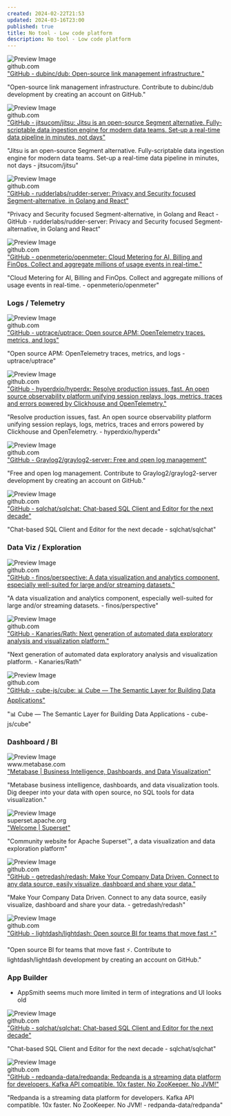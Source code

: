 ```yaml
---
created: 2024-02-22T21:53
updated: 2024-03-16T23:00
published: true
title: No tool - Low code platform
description: No tool - Low code platform
---
```



<div class="bg-white rounded-lg shadow-lg overflow-hidden flex">
  <div class="w-1/2 flex-shrink-0">
    <img src="https://repository-images.githubusercontent.com/529708137/b511aa1c-7e86-4dfd-ba1e-df76e0adf023" alt="Preview Image" class="w-full h-full object-cover">
  </div>
  <div class="w-2/2 p-4">
    <div class="text-sm text-gray-600 flex items-center">
      <span>github.com</span>
    </div>
    <a href="https://github.com/dubinc/dub" target="_blank" class="block text-lg font-semibold text-blue-800 hover:underline mt-2">"GitHub - dubinc/dub: Open-source link management infrastructure."</a>
    <p class="text-gray-600 mt-2">"Open-source link management infrastructure. Contribute to dubinc/dub development by creating an account on GitHub."</p>
  </div>
</div>




<div class="bg-white rounded-lg shadow-lg overflow-hidden flex">
  <div class="w-1/2 flex-shrink-0">
    <img src="https://repository-images.githubusercontent.com/285012857/d1144180-9639-11eb-8848-d7d896d426ff" alt="Preview Image" class="w-full h-full object-cover">
  </div>
  <div class="w-2/2 p-4">
    <div class="text-sm text-gray-600 flex items-center">
      <span>github.com</span>
    </div>
    <a href="https://github.com/jitsucom/jitsu" target="_blank" class="block text-lg font-semibold text-blue-800 hover:underline mt-2">"GitHub - jitsucom/jitsu: Jitsu is an open-source Segment alternative. Fully-scriptable data ingestion engine for modern data teams. Set-up a real-time data pipeline in minutes, not days"</a>
    <p class="text-gray-600 mt-2">"Jitsu is an open-source Segment alternative. Fully-scriptable data ingestion engine for modern data teams. Set-up a real-time data pipeline in minutes, not days - jitsucom/jitsu"</p>
  </div>
</div>



<div class="bg-white rounded-lg shadow-lg overflow-hidden flex">
  <div class="w-1/2 flex-shrink-0">
    <img src="https://repository-images.githubusercontent.com/197743848/836735f6-dc16-4906-9d1f-2fce19b48665" alt="Preview Image" class="w-full h-full object-cover">
  </div>
  <div class="w-2/2 p-4">
    <div class="text-sm text-gray-600 flex items-center">
      <span>github.com</span>
    </div>
    <a href="https://github.com/rudderlabs/rudder-server" target="_blank" class="block text-lg font-semibold text-blue-800 hover:underline mt-2">"GitHub - rudderlabs/rudder-server: Privacy and Security focused Segment-alternative, in Golang and React"</a>
    <p class="text-gray-600 mt-2">"Privacy and Security focused Segment-alternative, in Golang and React   - GitHub - rudderlabs/rudder-server: Privacy and Security focused Segment-alternative, in Golang and React"</p>
  </div>
</div>




<div class="bg-white rounded-lg shadow-lg overflow-hidden flex">
  <div class="w-1/2 flex-shrink-0">
    <img src="https://repository-images.githubusercontent.com/650344440/11b72f99-1d37-4c19-ac01-a35f92c1929a" alt="Preview Image" class="w-full h-full object-cover">
  </div>
  <div class="w-2/2 p-4">
    <div class="text-sm text-gray-600 flex items-center">
      <span>github.com</span>
    </div>
    <a href="https://github.com/openmeterio/openmeter" target="_blank" class="block text-lg font-semibold text-blue-800 hover:underline mt-2">"GitHub - openmeterio/openmeter: Cloud Metering for AI, Billing and FinOps. Collect and aggregate millions of usage events in real-time."</a>
    <p class="text-gray-600 mt-2">"Cloud Metering for AI, Billing and FinOps. Collect and aggregate millions of usage events in real-time. - openmeterio/openmeter"</p>
  </div>
</div>


### Logs / Telemetry


<div class="bg-white rounded-lg shadow-lg overflow-hidden flex">
  <div class="w-1/2 flex-shrink-0">
    <img src="https://opengraph.githubassets.com/0f37741322b27fadbc1cdd36a36db424aaf3c0d460180388fb07e521eb2630f3/uptrace/uptrace" alt="Preview Image" class="w-full h-full object-cover">
  </div>
  <div class="w-2/2 p-4">
    <div class="text-sm text-gray-600 flex items-center">
      <span>github.com</span>
    </div>
    <a href="https://github.com/uptrace/uptrace" target="_blank" class="block text-lg font-semibold text-blue-800 hover:underline mt-2">"GitHub - uptrace/uptrace: Open source APM: OpenTelemetry traces, metrics, and logs"</a>
    <p class="text-gray-600 mt-2">"Open source APM: OpenTelemetry traces, metrics, and logs - uptrace/uptrace"</p>
  </div>
</div>



<div class="bg-white rounded-lg shadow-lg overflow-hidden flex">
  <div class="w-1/2 flex-shrink-0">
    <img src="https://opengraph.githubassets.com/8e9b50e8d8c8b102448f3986fef2c57ee762dc6246db3422805f3625a91d455f/hyperdxio/hyperdx" alt="Preview Image" class="w-full h-full object-cover">
  </div>
  <div class="w-2/2 p-4">
    <div class="text-sm text-gray-600 flex items-center">
      <span>github.com</span>
    </div>
    <a href="https://github.com/hyperdxio/hyperdx" target="_blank" class="block text-lg font-semibold text-blue-800 hover:underline mt-2">"GitHub - hyperdxio/hyperdx: Resolve production issues, fast. An open source observability platform unifying session replays, logs, metrics, traces and errors powered by Clickhouse and OpenTelemetry."</a>
    <p class="text-gray-600 mt-2">"Resolve production issues, fast. An open source observability platform unifying session replays, logs, metrics, traces and errors powered by Clickhouse and OpenTelemetry. - hyperdxio/hyperdx"</p>
  </div>
</div>




<div class="bg-white rounded-lg shadow-lg overflow-hidden flex">
  <div class="w-1/2 flex-shrink-0">
    <img src="https://opengraph.githubassets.com/fe3ea20251e6d1bc3a9ba5411e971ee498b83c1a6441342433601fa41b08750b/Graylog2/graylog2-server" alt="Preview Image" class="w-full h-full object-cover">
  </div>
  <div class="w-2/2 p-4">
    <div class="text-sm text-gray-600 flex items-center">
      <span>github.com</span>
    </div>
    <a href="https://github.com/Graylog2/graylog2-server" target="_blank" class="block text-lg font-semibold text-blue-800 hover:underline mt-2">"GitHub - Graylog2/graylog2-server: Free and open log management"</a>
    <p class="text-gray-600 mt-2">"Free and open log management. Contribute to Graylog2/graylog2-server development by creating an account on GitHub."</p>
  </div>
</div>




<div class="bg-white rounded-lg shadow-lg overflow-hidden flex">
  <div class="w-1/2 flex-shrink-0">
    <img src="https://repository-images.githubusercontent.com/614656648/5abd81d4-f291-41e5-b8e0-a3f3d2904737" alt="Preview Image" class="w-full h-full object-cover">
  </div>
  <div class="w-2/2 p-4">
    <div class="text-sm text-gray-600 flex items-center">
      <span>github.com</span>
    </div>
    <a href="https://github.com/sqlchat/sqlchat" target="_blank" class="block text-lg font-semibold text-blue-800 hover:underline mt-2">"GitHub - sqlchat/sqlchat: Chat-based SQL Client and Editor for the next decade"</a>
    <p class="text-gray-600 mt-2">"Chat-based SQL Client and Editor for the next decade - sqlchat/sqlchat"</p>
  </div>
</div>



### Data Viz / Exploration


<div class="bg-white rounded-lg shadow-lg overflow-hidden flex">
  <div class="w-1/2 flex-shrink-0">
    <img src="https://repository-images.githubusercontent.com/109291007/64988459-0986-451d-b9c7-4cad8be424b1" alt="Preview Image" class="w-full h-full object-cover">
  </div>
  <div class="w-2/2 p-4">
    <div class="text-sm text-gray-600 flex items-center">
      <span>github.com</span>
    </div>
    <a href="https://github.com/finos/perspective" target="_blank" class="block text-lg font-semibold text-blue-800 hover:underline mt-2">"GitHub - finos/perspective: A data visualization and analytics component, especially well-suited for large and/or streaming datasets."</a>
    <p class="text-gray-600 mt-2">"A data visualization and analytics component, especially well-suited for large and/or streaming datasets. - finos/perspective"</p>
  </div>
</div>



<div class="bg-white rounded-lg shadow-lg overflow-hidden flex">
  <div class="w-1/2 flex-shrink-0">
    <img src="https://repository-images.githubusercontent.com/204949916/1c504901-733b-4bf5-b887-9c7fc75397fa" alt="Preview Image" class="w-full h-full object-cover">
  </div>
  <div class="w-2/2 p-4">
    <div class="text-sm text-gray-600 flex items-center">
      <span>github.com</span>
    </div>
    <a href="https://github.com/Kanaries/Rath" target="_blank" class="block text-lg font-semibold text-blue-800 hover:underline mt-2">"GitHub - Kanaries/Rath: Next generation of automated data exploratory analysis and visualization platform."</a>
    <p class="text-gray-600 mt-2">"Next generation of automated data exploratory analysis and visualization platform. - Kanaries/Rath"</p>
  </div>
</div>




<div class="bg-white rounded-lg shadow-lg overflow-hidden flex">
  <div class="w-1/2 flex-shrink-0">
    <img src="https://repository-images.githubusercontent.com/149026292/a2901cd6-298a-4285-a023-a23670ec6431" alt="Preview Image" class="w-full h-full object-cover">
  </div>
  <div class="w-2/2 p-4">
    <div class="text-sm text-gray-600 flex items-center">
      <span>github.com</span>
    </div>
    <a href="https://github.com/cube-js/cube" target="_blank" class="block text-lg font-semibold text-blue-800 hover:underline mt-2">"GitHub - cube-js/cube: 📊  Cube — The Semantic Layer for Building Data Applications"</a>
    <p class="text-gray-600 mt-2">"📊  Cube — The Semantic Layer for Building Data Applications - cube-js/cube"</p>
  </div>
</div>


### Dashboard / BI


<div class="bg-white rounded-lg shadow-lg overflow-hidden flex">
  <div class="w-1/2 flex-shrink-0">
    <img src="https://www.metabase.com/images/opengraph/home-og.jpg" alt="Preview Image" class="w-full h-full object-cover">
  </div>
  <div class="w-2/2 p-4">
    <div class="text-sm text-gray-600 flex items-center">
      <span>www.metabase.com</span>
    </div>
    <a href="https://www.metabase.com" target="_blank" class="block text-lg font-semibold text-blue-800 hover:underline mt-2">"Metabase | Business Intelligence, Dashboards, and Data Visualization"</a>
    <p class="text-gray-600 mt-2">"Metabase business intelligence, dashboards, and data visualization tools. Dig deeper into your data with open source, no SQL tools for data visualization."</p>
  </div>
</div>



<div class="bg-white rounded-lg shadow-lg overflow-hidden flex">
  <div class="w-1/2 flex-shrink-0">
    <img src="undefined" alt="Preview Image" class="w-full h-full object-cover">
  </div>
  <div class="w-2/2 p-4">
    <div class="text-sm text-gray-600 flex items-center">
      <span>superset.apache.org</span>
    </div>
    <a href="https://superset.apache.org" target="_blank" class="block text-lg font-semibold text-blue-800 hover:underline mt-2">"Welcome | Superset"</a>
    <p class="text-gray-600 mt-2">"Community website for Apache Superset™, a data visualization and data exploration platform"</p>
  </div>
</div>




<div class="bg-white rounded-lg shadow-lg overflow-hidden flex">
  <div class="w-1/2 flex-shrink-0">
    <img src="https://opengraph.githubassets.com/e1e4c586af85164c27cc30844b1574c5d2dc158b3e13e1bfdaea38b7d99593d3/getredash/redash" alt="Preview Image" class="w-full h-full object-cover">
  </div>
  <div class="w-2/2 p-4">
    <div class="text-sm text-gray-600 flex items-center">
      <span>github.com</span>
    </div>
    <a href="https://github.com/getredash/redash" target="_blank" class="block text-lg font-semibold text-blue-800 hover:underline mt-2">"GitHub - getredash/redash: Make Your Company Data Driven. Connect to any data source, easily visualize, dashboard and share your data."</a>
    <p class="text-gray-600 mt-2">"Make Your Company Data Driven. Connect to any data source, easily visualize, dashboard and share your data. - getredash/redash"</p>
  </div>
</div>




<div class="bg-white rounded-lg shadow-lg overflow-hidden flex">
  <div class="w-1/2 flex-shrink-0">
    <img src="https://opengraph.githubassets.com/2927491d5c37d09e5b837ab13934835d7e8f6952704e9e57deed9e24e0f06246/lightdash/lightdash" alt="Preview Image" class="w-full h-full object-cover">
  </div>
  <div class="w-2/2 p-4">
    <div class="text-sm text-gray-600 flex items-center">
      <span>github.com</span>
    </div>
    <a href="https://github.com/lightdash/lightdash" target="_blank" class="block text-lg font-semibold text-blue-800 hover:underline mt-2">"GitHub - lightdash/lightdash: Open source BI for teams that move fast ⚡️"</a>
    <p class="text-gray-600 mt-2">"Open source BI for teams that move fast ⚡️. Contribute to lightdash/lightdash development by creating an account on GitHub."</p>
  </div>
</div>


### App Builder
- AppSmith seems much more limited in term of integrations and UI looks old




<div class="bg-white rounded-lg shadow-lg overflow-hidden flex">
  <div class="w-1/2 flex-shrink-0">
    <img src="https://repository-images.githubusercontent.com/614656648/5abd81d4-f291-41e5-b8e0-a3f3d2904737" alt="Preview Image" class="w-full h-full object-cover">
  </div>
  <div class="w-2/2 p-4">
    <div class="text-sm text-gray-600 flex items-center">
      <span>github.com</span>
    </div>
    <a href="https://github.com/sqlchat/sqlchat" target="_blank" class="block text-lg font-semibold text-blue-800 hover:underline mt-2">"GitHub - sqlchat/sqlchat: Chat-based SQL Client and Editor for the next decade"</a>
    <p class="text-gray-600 mt-2">"Chat-based SQL Client and Editor for the next decade - sqlchat/sqlchat"</p>
  </div>
</div>





<div class="bg-white rounded-lg shadow-lg overflow-hidden flex">
  <div class="w-1/2 flex-shrink-0">
    <img src="https://repository-images.githubusercontent.com/309512982/5f774c00-279b-11eb-815d-c8ee10fbb94f" alt="Preview Image" class="w-full h-full object-cover">
  </div>
  <div class="w-2/2 p-4">
    <div class="text-sm text-gray-600 flex items-center">
      <span>github.com</span>
    </div>
    <a href="https://github.com/redpanda-data/redpanda/" target="_blank" class="block text-lg font-semibold text-blue-800 hover:underline mt-2">"GitHub - redpanda-data/redpanda: Redpanda is a streaming data platform for developers. Kafka API compatible. 10x faster. No ZooKeeper. No JVM!"</a>
    <p class="text-gray-600 mt-2">"Redpanda is a streaming data platform for developers. Kafka API compatible. 10x faster. No ZooKeeper. No JVM! - redpanda-data/redpanda"</p>
  </div>
</div>

